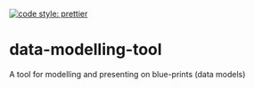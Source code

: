 [![code style: prettier](https://img.shields.io/badge/code_style-prettier-ff69b4.svg?style=flat-square)](https://github.com/prettier/prettier)

# data-modelling-tool

A tool for modelling and presenting on blue-prints (data models)
